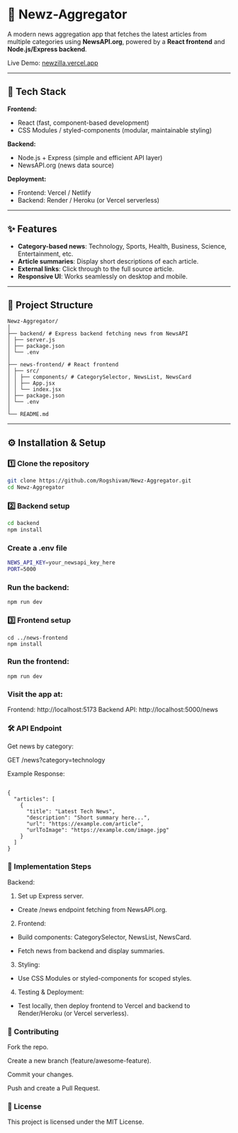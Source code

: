 # 📰 Newz-Aggregator

A modern news aggregation app that fetches the latest articles from multiple categories using **NewsAPI.org**, powered by a **React frontend** and **Node.js/Express backend**.

Live Demo: [newzilla.vercel.app](https://newzilla.vercel.app)

---

## 🚀 Tech Stack

**Frontend:**  
- React (fast, component-based development)  
- CSS Modules / styled-components (modular, maintainable styling)  

**Backend:**  
- Node.js + Express (simple and efficient API layer)  
- NewsAPI.org (news data source)  

**Deployment:**  
- Frontend: Vercel / Netlify  
- Backend: Render / Heroku (or Vercel serverless)  

---

## ✨ Features

- **Category-based news**: Technology, Sports, Health, Business, Science, Entertainment, etc.  
- **Article summaries**: Display short descriptions of each article.  
- **External links**: Click through to the full source article.  
- **Responsive UI**: Works seamlessly on desktop and mobile.  

---

## 📂 Project Structure
```
Newz-Aggregator/
│
├── backend/ # Express backend fetching news from NewsAPI
│ ├── server.js
│ ├── package.json
│ └── .env
│
├── news-frontend/ # React frontend
│ ├── src/
│ │ ├── components/ # CategorySelector, NewsList, NewsCard
│ │ ├── App.jsx
│ │ └── index.jsx
│ ├── package.json
│ └── .env
│
└── README.md
```

---

## ⚙️ Installation & Setup

### 1️⃣ Clone the repository
```bash
git clone https://github.com/Rogshivam/Newz-Aggregator.git
cd Newz-Aggregator
```
### 2️⃣ Backend setup
```bash
cd backend
npm install
```
### Create a .env file
```bash
NEWS_API_KEY=your_newsapi_key_here
PORT=5000
```
### Run the backend:
```
npm run dev
```
### 3️⃣ Frontend setup

```
cd ../news-frontend
npm install
```

### Run the frontend:
```
npm run dev

```
### Visit the app at:
Frontend: http://localhost:5173
Backend API: http://localhost:5000/news

### 🛠 API Endpoint

Get news by category:

GET /news?category=technology


Example Response:
```

{
  "articles": [
    {
      "title": "Latest Tech News",
      "description": "Short summary here...",
      "url": "https://example.com/article",
      "urlToImage": "https://example.com/image.jpg"
    }
  ]
}
```
### 📌 Implementation Steps

Backend:

1. Set up Express server.

- Create /news endpoint fetching from NewsAPI.org.

2. Frontend:

- Build components: CategorySelector, NewsList, NewsCard.

- Fetch news from backend and display summaries.

3. Styling:

- Use CSS Modules or styled-components for scoped styles.

4. Testing & Deployment:

- Test locally, then deploy frontend to Vercel and backend to Render/Heroku (or Vercel serverless).


### 🤝 Contributing

Fork the repo.

Create a new branch (feature/awesome-feature).

Commit your changes.

Push and create a Pull Request.

### 📄 License

This project is licensed under the MIT License.
